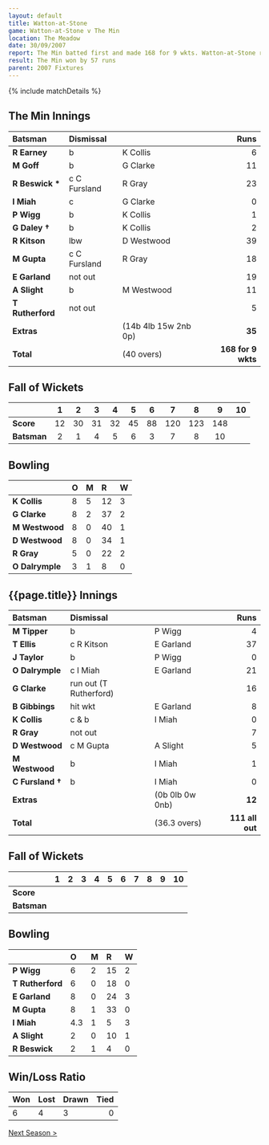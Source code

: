 ```yaml
---
layout: default
title: Watton-at-Stone
game: Watton-at-Stone v The Min
location: The Meadow
date: 30/09/2007
report: The Min batted first and made 168 for 9 wkts. Watton-at-Stone replied with 111 all out
result: The Min won by 57 runs
parent: 2007 Fixtures
---
```


{% include matchDetails %}

## The Min Innings

| Batsman | Dismissal |  | Runs |
|:---|:---|---|---:|
| **R Earney** | b | K Collis | 6 |
| **M Goff** | b | G Clarke | 11 |
| **R Beswick &#42;** | c C Fursland | R Gray | 23 |
| **I Miah** | c | G Clarke | 0 |
| **P Wigg** | b | K Collis | 1 |
| **G Daley &#8224;** | b | K Collis | 2 |
| **R Kitson** | lbw | D Westwood | 39 |
| **M Gupta** | c C Fursland | R Gray | 18 |
| **E Garland** | not out |  | 19 |
| **A Slight** | b | M Westwood | 11 |
| **T Rutherford** | not out |  | 5 |
| **Extras** | | (14b 4lb 15w 2nb 0p) | **35** |
| **Total** | | (40 overs) | **168 for 9 wkts** |

## Fall of Wickets

| | 1 | 2 | 3 | 4 | 5 | 6 | 7 | 8 | 9 | 10 |
|---|:---:|:---:|:---:|:---:|:---:|:---:|:---:|:---:|:---:|:---:|
| **Score** | 12 | 30 | 31 | 32 | 45 | 88 | 120 | 123 | 148 |  |
| **Batsman** | 2 | 1 | 4 | 5 | 6 | 3 | 7 | 8 | 10 |  |

## Bowling

| | O | M | R | W |
|---|:---|:---|:---|:---|
| **K Collis** | 8 | 5 | 12 | 3 |
| **G Clarke** | 8 | 2 | 37 | 2 |
| **M Westwood** | 8 | 0 | 40 | 1 |
| **D Westwood** | 8 | 0 | 34 | 1 |
| **R Gray** | 5 | 0 | 22 | 2 |
| **O Dalrymple** | 3 | 1 | 8 | 0 |

## {{page.title}} Innings

| Batsman | Dismissal |  | Runs |
|:---|:---|---|---:|
| **M Tipper** | b | P Wigg | 4 |
| **T Ellis** | c R Kitson | E Garland | 37 |
| **J Taylor** | b | P Wigg | 0 |
| **O Dalrymple** | c I Miah | E Garland | 21 |
| **G Clarke** | run out (T Rutherford) |  | 16 |
| **B Gibbings** | hit wkt | E Garland  | 8 |
| **K Collis** | c & b | I Miah | 0 |
| **R Gray** | not out |  | 7 |
| **D Westwood** | c M Gupta | A Slight | 5 |
| **M Westwood** | b | I Miah | 1 |
| **C Fursland &#8224;** | b | I Miah | 0 |
| **Extras** | | (0b 0lb 0w 0nb) | **12** |
| **Total** | | (36.3 overs) | **111 all out** |

## Fall of Wickets

| | 1 | 2 | 3 | 4 | 5 | 6 | 7 | 8 | 9 | 10 |
|---|:---:|:---:|:---:|:---:|:---:|:---:|:---:|:---:|:---:|:---:|
| **Score** |  |  |  |  |  |  |  |  |  |  |
| **Batsman** |  |  |  |  |  |  |  |  |  |  |

## Bowling

| | O | M | R | W |
|---|:---|:---|:---|:---|
| **P Wigg** | 6 | 2 | 15 | 2 |
| **T Rutherford** | 6 | 0 | 18 | 0 |
| **E Garland** | 8 | 0 | 24 | 3 |
| **M Gupta** | 8 | 1 | 33 | 0 |
| **I Miah** | 4.3 | 1 | 5 | 3 |
| **A Slight** | 2 | 0 | 10 | 1 |
| **R Beswick** | 2 | 1 | 4 | 0 |

## Win/Loss Ratio

| Won | Lost | Drawn | Tied |
|:---|:---|:---|---:|
| 6 | 4 | 3 | 0 |

[Next Season >](2008)